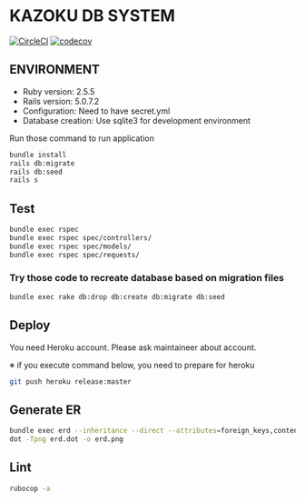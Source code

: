 # KAZOKU DB SYSTEM

[![CircleCI](https://circleci.com/gh/manma-co/kazoku-db-system.svg?style=svg)](https://circleci.com/gh/manma-co/kazoku-db-system)
[![codecov](https://codecov.io/gh/manma-co/kazoku-db-system/branch/master/graph/badge.svg)](https://codecov.io/gh/manma-co/kazoku-db-system)

## ENVIRONMENT

- Ruby version: 2.5.5
- Rails version: 5.0.7.2
- Configuration: Need to have secret.yml
- Database creation: Use sqlite3 for development environment

Run those command to run application

```bash
bundle install
rails db:migrate
rails db:seed
rails s
```

## Test

```bash
bundle exec rspec
bundle exec rspec spec/controllers/
bundle exec rspec spec/models/
bundle exec rspec spec/requests/
```

### Try those code to recreate database based on migration files

```bash
bundle exec rake db:drop db:create db:migrate db:seed
```

## Deploy

You need Heroku account. Please ask maintaineer about account.

※ if you execute command below, you need to prepare for heroku

```bash
git push heroku release:master
```

## Generate ER

```bash
bundle exec erd --inheritance --direct --attributes=foreign_keys,content --filetype=dot
dot -Tpng erd.dot -o erd.png
```

## Lint

```bash
rubocop -a
```
